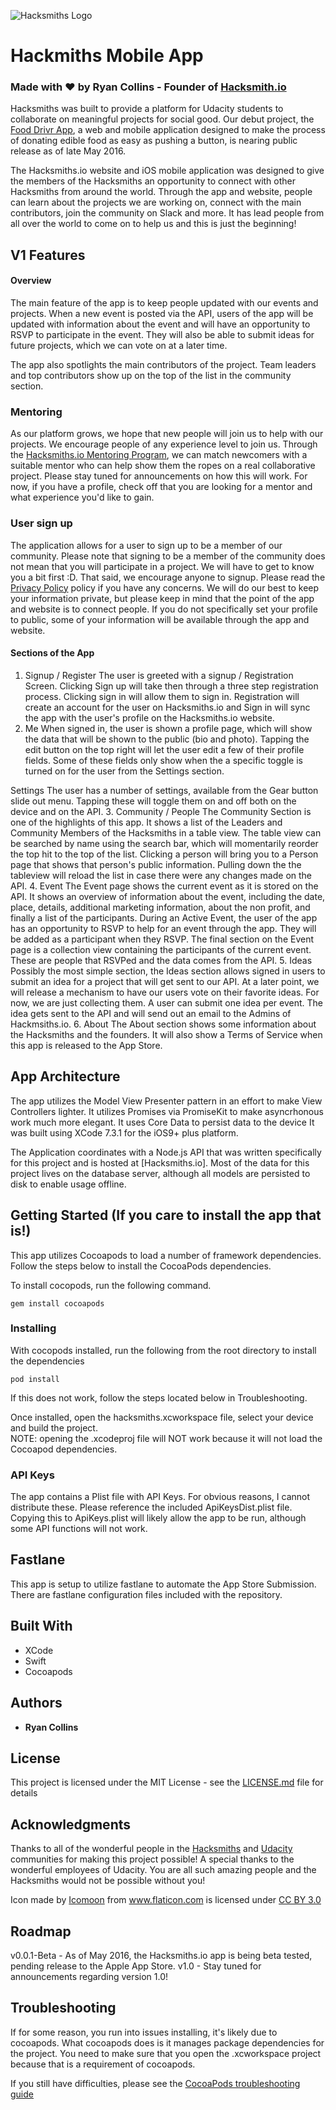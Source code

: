 ![Hacksmiths Logo](https://rawgit.com/teamhacksmiths/food-drivr-backend/master/.github/assets/hacksmiths-logo.png)

# Hackmiths Mobile App
### Made with ❤️ by Ryan Collins - Founder of [Hacksmith.io](http://hacksmiths.io)

Hacksmiths was built to provide a platform for Udacity students to collaborate on meaningful projects for social good.  Our debut project, the [Food Drivr App](https://github.com/teamhacksmiths/food-drivr), a web and mobile application designed to make the process of donating edible food as easy as pushing a button, is nearing public release as of late May 2016.

The Hacksmiths.io website and iOS mobile application was designed to give the members of the Hacksmiths an opportunity to connect with other Hacksmiths from around the world.  Through the app and website, people can learn about the projects we are working on, connect with the main contributors, join the community on Slack and more.  It has lead people from all over the world to come on to help us and this is just the beginning!

## V1 Features

#### Overview
The main feature of the app is to keep people updated with our events and projects.  When a new event is posted via the API, users of the app will be updated with information about the event and will have an opportunity to RSVP to participate in the event.  They will also be able to submit ideas for future projects, which we can vote on at a later time.

The app also spotlights the main contributors of the project.  Team leaders and top contributors show up on the top of the list in the community section.

### Mentoring
As our platform grows, we hope that new people will join us to help with our projects. We encourage people of any experience level to join us. Through the [Hacksmiths.io Mentoring Program](http://hacksmiths.io/mentoring), we can match newcomers with a suitable mentor who can help show them the ropes on a real collaborative project.  Please stay tuned for announcements on how this will work.  For now, if you have a profile, check off that you are looking for a mentor and what experience you'd like to gain.

### User sign up
The application allows for a user to sign up to be a member of our community.  Please note that signing to be a member of the community does not mean that you will participate in a project.  We will have to get to know you a bit first :D.  That said, we encourage anyone to signup.  Please read the [Privacy Policy](http://hacksmiths.io/privacy) policy if you have any concerns.  We will do our best to keep your information private, but please keep in mind that the point of the app and website is to connect people.  If you do not specifically set your profile to public, some of your information will be available through the app and website.

#### Sections of the App
1. Signup / Register
  The user is greeted with a signup / Registration Screen.  Clicking Sign up will take then through a three step registration process.  Clicking sign in will allow them to sign in.  Registration will create an account for the user on Hacksmiths.io and Sign in will sync the app with the user's profile on the Hacksmiths.io website.
2. Me
  When signed in, the user is shown a profile page, which will show the data that will be shown to the public (bio and photo).  Tapping the edit button on the top right will let the user edit a few of their profile fields.  Some of these fields only show when the a specific toggle is turned on for the user from the Settings section.

  Settings
  The user has a number of settings, available from the Gear button slide out menu.  Tapping these will toggle them on and off both on the device and on the API.
3. Community / People
    The Community Section is one of the highlights of this app.  It shows a list of the Leaders and Community Members of the Hacksmiths in a table view.  The table view can be searched by name using the search bar, which will momentarily reorder the top hit to the top of the list.  Clicking a person will bring you to a Person page that shows that person's public information.  Pulling down the the tableview will reload the list in case there were any changes made on the API.
4. Event
    The Event page shows the current event as it is stored on the API.  It shows an overview of information about the event, including the date, place, details, additional marketing information, about the non profit, and finally a list of the participants.  During an Active Event, the user of the app has an opportunity to RSVP to help for an event through the app.  They will be added as a participant when they RSVP.  The final section on the Event page is a collection view containing the participants of the current event.  These are people that RSVPed and the data comes from the API.
5. Ideas
    Possibly the most simple section, the Ideas section allows signed in users to submit an idea for a project that will get sent to our API.  At a later point, we will release a mechanism to have our users vote on their favorite ideas.  For now, we are just collecting them.  A user can submit one idea per event.  The idea gets sent to the API and will send out an email to the Admins of Hackmsiths.io.
6. About
    The About section shows some information about the Hacksmiths and the founders.  It will also show a Terms of Service when this app is released to the App Store.

## App Architecture
The app utilizes the Model View Presenter pattern in an effort to make View Controllers lighter.  It utilizes Promises via PromiseKit to make asyncrhonous work much more elegant.  It uses Core Data to persist data to the device  It was built using XCode 7.3.1 for the iOS9+ plus platform.

The Application coordinates with a Node.js API that was written specifically for this project and is hosted at [Hacksmiths.io].  Most of the data for this project lives on the database server, although all models are persisted to disk to enable usage offline.

## Getting Started (If you care to install the app that is!)
This app utilizes Cocoapods to load a number of framework dependencies.
Follow the steps below to install the CocoaPods dependencies.

To install cocopods, run the following command.
```
gem install cocoapods
```

### Installing
With cocopods installed, run the following from the root directory to install the dependencies
```
pod install
```

If this does not work, follow the steps located below in Troubleshooting.

Once installed, open the hacksmiths.xcworkspace file, select your device and build the project.  
NOTE: opening the .xcodeproj file will NOT work because it will not load the Cocoapod dependencies.

### API Keys
The app contains a Plist file with API Keys.  For obvious reasons, I cannot distribute these.  Please reference the included ApiKeysDist.plist file.  Copying this to ApiKeys.plist will likely allow the app to be run, although some API functions will not work.

## Fastlane
This app is setup to utilize fastlane to automate the App Store Submission.  There are fastlane configuration files included with the repository.

## Built With
- XCode
- Swift
- Cocoapods

## Authors

* **Ryan Collins**

## License

This project is licensed under the MIT License - see the [LICENSE.md](LICENSE.md) file for details

## Acknowledgments
Thanks to all of the wonderful people in the [Hacksmiths](https://hacksmiths.io) and [Udacity](https://udacity.com) communities for making this project possible!  A special thanks to the wonderful employees of Udacity.  You are all such amazing people and the Hacksmiths would not be possible without you!

<div>Icon made by <a href="http://www.icomoon.io" title="Icomoon">Icomoon</a> from <a href="http://www.flaticon.com" title="Flaticon">www.flaticon.com</a> is licensed under <a href="http://creativecommons.org/licenses/by/3.0/" title="Creative Commons BY 3.0">CC BY 3.0</a></div>

## Roadmap
v0.0.1-Beta - As of May 2016, the Hacksmiths.io app is being beta tested, pending release to the Apple App Store.
v1.0 - Stay tuned for announcements regarding version 1.0!

## Troubleshooting
If for some reason, you run into issues installing, it's likely due to cocoapods.  What cocoapods does is it manages package dependencies for the project.  You need to make sure that you open the .xcworkspace project because that is a requirement of cocoapods.

If you still have difficulties, please see the [CocoaPods troubleshooting guide](https://guides.cocoapods.org/using/troubleshooting.html)
